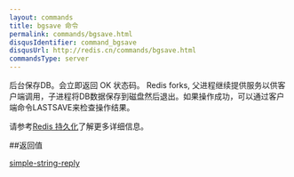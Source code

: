```yaml
---
layout: commands
title: bgsave 命令
permalink: commands/bgsave.html
disqusIdentifier: command_bgsave
disqusUrl: http://redis.cn/commands/bgsave.html
commandsType: server
---
```


后台保存DB。会立即返回 OK 状态码。 Redis forks, 父进程继续提供服务以供客户端调用，子进程将DB数据保存到磁盘然后退出。如果操作成功，可以通过客户端命令LASTSAVE来检查操作结果。

请参考[Redis 持久化](/topics/persistence.html)了解更多详细信息。

##返回值

[simple-string-reply](/topics/protocol.html#simple-string-reply)

